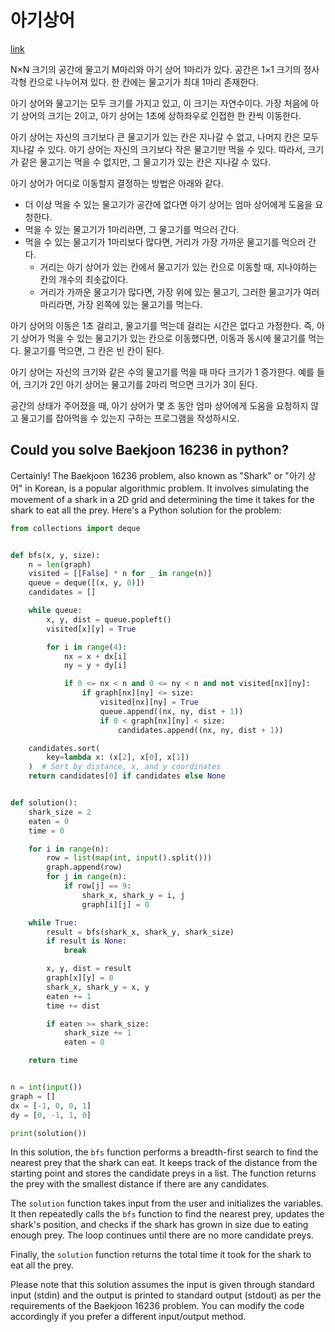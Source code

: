 # 아기상어

[link](https://www.acmicpc.net/problem/16236)

N×N 크기의 공간에 물고기 M마리와 아기 상어 1마리가 있다. 공간은 1×1 크기의 정사각형 칸으로 나누어져 있다. 한 칸에는 물고기가 최대 1마리 존재한다.

아기 상어와 물고기는 모두 크기를 가지고 있고, 이 크기는 자연수이다. 가장 처음에 아기 상어의 크기는 2이고, 아기 상어는 1초에 상하좌우로 인접한 한 칸씩 이동한다.

아기 상어는 자신의 크기보다 큰 물고기가 있는 칸은 지나갈 수 없고, 나머지 칸은 모두 지나갈 수 있다. 아기 상어는 자신의 크기보다 작은 물고기만 먹을 수 있다. 따라서, 크기가 같은 물고기는 먹을 수 없지만, 그 물고기가 있는 칸은 지나갈 수 있다.

아기 상어가 어디로 이동할지 결정하는 방법은 아래와 같다.
- 더 이상 먹을 수 있는 물고기가 공간에 없다면 아기 상어는 엄마 상어에게 도움을 요청한다.
- 먹을 수 있는 물고기가 1마리라면, 그 물고기를 먹으러 간다.
- 먹을 수 있는 물고기가 1마리보다 많다면, 거리가 가장 가까운 물고기를 먹으러 간다.
    - 거리는 아기 상어가 있는 칸에서 물고기가 있는 칸으로 이동할 때, 지나야하는 칸의 개수의 최솟값이다.
    - 거리가 가까운 물고기가 많다면, 가장 위에 있는 물고기, 그러한 물고기가 여러마리라면, 가장 왼쪽에 있는 물고기를 먹는다.

아기 상어의 이동은 1초 걸리고, 물고기를 먹는데 걸리는 시간은 없다고 가정한다. 즉, 아기 상어가 먹을 수 있는 물고기가 있는 칸으로 이동했다면, 이동과 동시에 물고기를 먹는다. 물고기를 먹으면, 그 칸은 빈 칸이 된다.

아기 상어는 자신의 크기와 같은 수의 물고기를 먹을 때 마다 크기가 1 증가한다. 예를 들어, 크기가 2인 아기 상어는 물고기를 2마리 먹으면 크기가 3이 된다.

공간의 상태가 주어졌을 때, 아기 상어가 몇 초 동안 엄마 상어에게 도움을 요청하지 않고 물고기를 잡아먹을 수 있는지 구하는 프로그램을 작성하시오.

## Could you solve Baekjoon 16236 in python?

Certainly! The Baekjoon 16236 problem, also known as "Shark" or "아기 상어" in Korean, is a popular algorithmic problem. It involves simulating the movement of a shark in a 2D grid and determining the time it takes for the shark to eat all the prey. Here's a Python solution for the problem:

```python
from collections import deque


def bfs(x, y, size):
    n = len(graph)
    visited = [[False] * n for _ in range(n)]
    queue = deque([(x, y, 0)])
    candidates = []

    while queue:
        x, y, dist = queue.popleft()
        visited[x][y] = True

        for i in range(4):
            nx = x + dx[i]
            ny = y + dy[i]

            if 0 <= nx < n and 0 <= ny < n and not visited[nx][ny]:
                if graph[nx][ny] <= size:
                    visited[nx][ny] = True
                    queue.append((nx, ny, dist + 1))
                    if 0 < graph[nx][ny] < size:
                        candidates.append((nx, ny, dist + 1))

    candidates.sort(
        key=lambda x: (x[2], x[0], x[1])
    )  # Sort by distance, x, and y coordinates
    return candidates[0] if candidates else None


def solution():
    shark_size = 2
    eaten = 0
    time = 0

    for i in range(n):
        row = list(map(int, input().split()))
        graph.append(row)
        for j in range(n):
            if row[j] == 9:
                shark_x, shark_y = i, j
                graph[i][j] = 0

    while True:
        result = bfs(shark_x, shark_y, shark_size)
        if result is None:
            break

        x, y, dist = result
        graph[x][y] = 0
        shark_x, shark_y = x, y
        eaten += 1
        time += dist

        if eaten >= shark_size:
            shark_size += 1
            eaten = 0

    return time


n = int(input())
graph = []
dx = [-1, 0, 0, 1]
dy = [0, -1, 1, 0]

print(solution())
```

In this solution, the `bfs` function performs a breadth-first search to find the nearest prey that the shark can eat. It keeps track of the distance from the starting point and stores the candidate preys in a list. The function returns the prey with the smallest distance if there are any candidates.

The `solution` function takes input from the user and initializes the variables. It then repeatedly calls the `bfs` function to find the nearest prey, updates the shark's position, and checks if the shark has grown in size due to eating enough prey. The loop continues until there are no more candidate preys.

Finally, the `solution` function returns the total time it took for the shark to eat all the prey.

Please note that this solution assumes the input is given through standard input (stdin) and the output is printed to standard output (stdout) as per the requirements of the Baekjoon 16236 problem. You can modify the code accordingly if you prefer a different input/output method.
